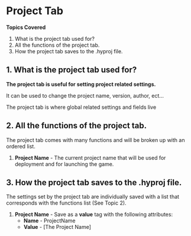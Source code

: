 # Project Tab

**Topics Covered**

1. What is the project tab used for?
2. All the functions of the project tab.
3. How the project tab saves to the .hyproj file.

## 1. What is the project tab used for?

**The project tab is useful for setting project related settings.**

It can be used to change the project name, version, author, ect...

The project tab is where global related settings and fields live

## 2. All the functions of the project tab.

The project tab comes with many functions and will be broken up with an ordered list.

1. **Project Name** - The current project name that will be used for deployment and for
launching the game.

## 3. How the project tab saves to the .hyproj file.

The settings set by the project tab are individually saved with a list that corresponds
with the functions list (See Topic 2).

1. **Project Name** - Save as a **value** tag with the following attributes:
    * **Name** - ProjectName
    * **Value** - [The Project Name] 